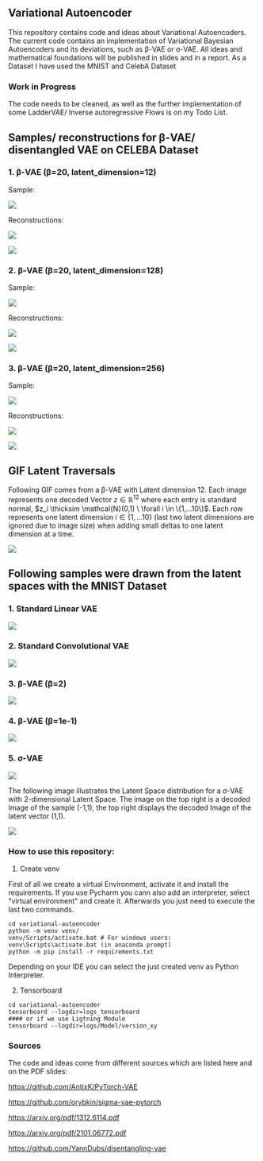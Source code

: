 ## Variational Autoencoder
This repository contains code and ideas about Variational Autoencoders. 
The current code contains an implementation of Variational Bayesian Autoencoders and its deviations, such as  β-VAE or σ-VAE. All ideas and mathematical foundations will be published in slides and in a report.
As a Dataset I have used the MNIST and CelebA Dataset 

### Work in Progress
The code needs to be cleaned, as well as the further implementation of some LadderVAE/ Inverse autoregressive Flows is on my Todo List.

## Samples/ reconstructions for β-VAE/ disentangled VAE on CELEBA Dataset
### 1. β-VAE (β=20, latent_dimension=12)

Sample:

![](plots/12_sample.png)

Reconstructions:

![](plots/12_original.png)

![](plots/12_reconstructed.png)


### 2. β-VAE (β=20, latent_dimension=128)

Sample:

![](plots/128_sample_beta.png)

Reconstructions:

![](plots/128_original_beta.png)

![](plots/128_reconstructed_beta.png)


### 3. β-VAE (β=20, latent_dimension=256)

Sample:

![](plots/256_sample.png)

Reconstructions:

![](plots/256_original_beta.png)

![](plots/256_reconstructed_beta.png)


## GIF Latent Traversals
Following GIF comes from a β-VAE with Latent dimension 12. Each image represents one decoded Vector $z \in \mathbb{R}^{12}$ where each entry is standard normal, $z_i \thicksim \mathcal{N}(0,1) \ \forall i \in \{1,...10\}$.
Each row represents one latent dimension $i \in \{1,...10\}$ (last two latent dimensions are ignored due to image size) when adding small deltas to one latent dimension at a time.

![](plots/gif_latent_12/finalgif.gif)

## Following samples were drawn from the latent spaces with the MNIST Dataset
### 1. Standard Linear VAE

![](plots/linear_vae_sampled.png)

### 2. Standard Convolutional VAE

![](plots/standard_conv_vae_sampled.png)

### 3. β-VAE (β=2)

![](plots/beta_2_vae_sampled.png)

### 4. β-VAE (β=1e-1)

![](plots/beta_4_vae_sampled.png)

### 5. σ-VAE

![](plots/sigma_vae_sampled_latent2.png)

The following image illustrates the Latent Space distribution for a σ-VAE with 2-dimensional Latent Space. 
The image on the top right is a decoded Image of the sample (-1,1), the top right displays the decoded Image of the latent vector (1,1).

![](plots/2d_latent_space.png)

### How to use this repository:
1. Create venv

First of all we create a virtual Environment, activate it and install the requirements. If you use Pycharm you cann also add an interpreter, select "virtual environment" and create it. Afterwards you just need to execute the last two commands.
```
cd variational-autoencoder
python -m venv venv/ 
venv/Scripts/activate.bat # For windows users: venv\Scripts\activate.bat (in anaconda prompt)
python -m pip install -r requirements.txt
```
Depending on your IDE you can select the just created venv as Python Interpreter.

2. Tensorboard
```
cd variational-autoencoder
tensorboard --logdir=logs_tensorboard
#### or if we use Ligtning Module
tensorboard --logdir=logs/Model/version_xy  
```

### Sources
The code and ideas come from different sources which are listed here and on the PDF slides:

https://github.com/AntixK/PyTorch-VAE

https://github.com/orybkin/sigma-vae-pytorch

https://arxiv.org/pdf/1312.6114.pdf

https://arxiv.org/pdf/2101.06772.pdf

https://github.com/YannDubs/disentangling-vae
